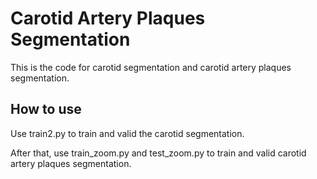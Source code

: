 # Carotid Artery Plaques Segmentation
This is the code for carotid segmentation and carotid artery plaques segmentation.

## How to use
Use train2.py to train and valid the carotid segmentation.

After that, use train_zoom.py and test_zoom.py to train and valid carotid artery plaques segmentation.
